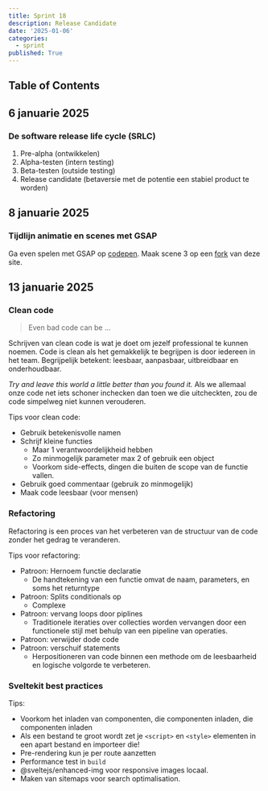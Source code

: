 ```yaml
---
title: Sprint 18
description: Release Candidate
date: '2025-01-06'
categories:
  - sprint
published: True
---
```

## Table of Contents

## 6 januarie 2025
### De software release life cycle (SRLC)
1. Pre-alpha (ontwikkelen)
1. Alpha-testen (intern testing)
1. Beta-testen (outside testing)
1. Release candidate (betaversie met de potentie een stabiel product te worden)


## 8 januarie 2025
### Tijdlijn animatie en scenes met GSAP
Ga even spelen met GSAP op [codepen](https://codepen.io/zoepje/pen/yyBvYGm?editors=0010).
Maak scene 3 op een [fork](https://github.dev/joostf/GSAP-timelines/) van deze site.

## 13 januarie 2025
### Clean code
> Even bad code can be ...

Schrijven van clean code is wat je doet om jezelf professional te kunnen noemen. Code is clean als het gemakkelijk te begrijpen is door iedereen in het team. Begrijpelijk betekent: leesbaar, aanpasbaar, uitbreidbaar en onderhoudbaar.

_Try and leave this world a little better than you found it._ Als we allemaal onze code net iets schoner inchecken dan toen we die uitcheckten, zou de code simpelweg niet kunnen verouderen.

Tips voor clean code:
- Gebruik betekenisvolle namen
- Schrijf kleine functies
    - Maar 1 verantwoordelijkheid hebben
    - Zo minmogelijk parameter max 2 of gebruik een object
    - Voorkom side-effects, dingen die buiten de scope van de functie vallen.
- Gebruik goed commentaar (gebruik zo minmogelijk)
- Maak code leesbaar (voor mensen)

### Refactoring
Refactoring is een proces van het verbeteren van de structuur van de code zonder het gedrag te veranderen.

Tips voor refactoring:
- Patroon: Hernoem functie declaratie
    - De handtekening van een functie omvat de naam, parameters, en soms het returntype
- Patroon: Splits conditionals op
    - Complexe
- Patroon: vervang loops door piplines
    - Traditionele iteraties over collecties worden vervangen door een functionele stijl met behulp van een pipeline van operaties.
- Patroon: verwijder dode code
- Patroon: verschuif statements
    - Herpositioneren van code binnen een methode om de leesbaarheid en logische volgorde te verbeteren. 

### Sveltekit best practices
Tips:
- Voorkom het inladen van componenten, die componenten inladen, die componenten inladen
- Als een bestand te groot wordt zet je `<script>` en `<style>` elementen in een apart bestand en importeer die!
- Pre-rendering kun je per route aanzetten
- Performance test in `build`
- @sveltejs/enhanced-img voor responsive images locaal.
- Maken van sitemaps voor search optimalisation.